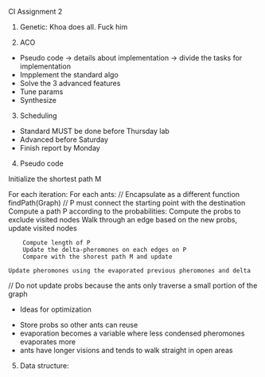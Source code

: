 CI Assignment 2

1. Genetic: Khoa does all. Fuck him

2. ACO
- Pseudo code -> details about implementation -> divide the tasks for implementation
- Impplement the standard algo 
- Solve the 3 advanced features 
- Tune params
- Synthesize 

3. Scheduling
- Standard MUST be done before Thursday lab 
- Advanced before Saturday
- Finish report by Monday


4. Pseudo code

Initialize the shortest path M

For each iteration:
	For each ants:
		// Encapsulate as a different function findPath(Graph)
		// P must connect the starting point with the destination
		Compute a path P according to the probabilities:
			Compute the probs to exclude visited nodes
			Walk through an edge based on the new probs, update visited nodes

		Compute length of P
		Update the delta-pheromones on each edges on P
		Compare with the shorest path M and update 

	Update pheromones using the evaporated previous pheromones and delta 

//  Do not update probs because the ants only traverse a small portion of the graph 

* Ideas for optimization
- Store probs so other ants can reuse 
- evaporation becomes a variable where less condensed pheromones evaporates more
- ants have longer visions and tends to walk straight in open areas

5. Data structure:


